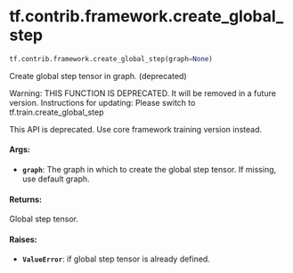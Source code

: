 <div itemscope itemtype="http://developers.google.com/ReferenceObject">
<meta itemprop="name" content="tf.contrib.framework.create_global_step" />
<meta itemprop="path" content="Stable" />
</div>

# tf.contrib.framework.create_global_step

``` python
tf.contrib.framework.create_global_step(graph=None)
```

Create global step tensor in graph. (deprecated)

Warning: THIS FUNCTION IS DEPRECATED. It will be removed in a future version.
Instructions for updating:
Please switch to tf.train.create_global_step

This API is deprecated. Use core framework training version instead.

#### Args:

* <b>`graph`</b>: The graph in which to create the global step tensor. If missing, use
    default graph.


#### Returns:

Global step tensor.


#### Raises:

* <b>`ValueError`</b>: if global step tensor is already defined.